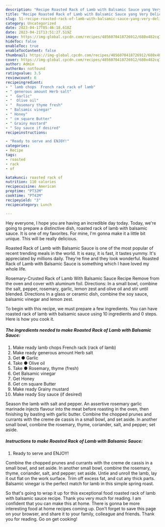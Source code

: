 ```yaml
---
description: "Recipe Roasted Rack of Lamb with Balsamic Sauce yang Very Delicious}"
title: "Recipe Roasted Rack of Lamb with Balsamic Sauce yang Very Delicious}"
slug: 51-recipe-roasted-rack-of-lamb-with-balsamic-sauce-yang-very-delicious
category: Uncategorized
date: 2023-04-17T05:46:18.618Z
date: 2023-04-21T13:51:27.519Z
image: https://img-global.cpcdn.com/recipes/4856070418726912/680x482cq70/roasted-rack-of-lamb-with-balsamic-sauce-recipe-main-photo.jpg
hideToc: false
enableToc: true
enableTocContent: false
thumbnail: https://img-global.cpcdn.com/recipes/4856070418726912/680x482cq70/roasted-rack-of-lamb-with-balsamic-sauce-recipe-main-photo.jpg
cover: https://img-global.cpcdn.com/recipes/4856070418726912/680x482cq70/roasted-rack-of-lamb-with-balsamic-sauce-recipe-main-photo.jpg
author: Admin
authorAv: notfound
ratingvalue: 3.5
reviewcount: 6
recipeingredient:
- " lamb chops  French rack rack of lamb"
- " generous amount Herb salt"
- "  Garlic"
- "  Olive oil"
- "  Rosemary thyme fresh"
- " Balsamic vinegar"
- " Honey"
- " cm square Butter"
- " Grainy mustard"
- " Soy sauce if desired"
recipeinstructions:

- "Ready to serve and ENJOY!"
categories:
- Recipe
tags:
- roasted
- rack
- of

katakunci: roasted rack of 
nutrition: 110 calories
recipecuisine: American
preptime: "PT32M"
cooktime: "PT42M"
recipeyield: "3"
recipecategory: Lunch

---
```



Hey everyone, I hope you are having an incredible day today. Today, we're going to prepare a distinctive dish, roasted rack of lamb with balsamic sauce. It is one of my favorites. For mine, I'm gonna make it a little bit unique. This will be really delicious.

Roasted Rack of Lamb with Balsamic Sauce is one of the most popular of recent trending meals in the world. It is easy, it is fast, it tastes yummy. It's appreciated by millions daily. They're fine and they look wonderful. Roasted Rack of Lamb with Balsamic Sauce is something which I have loved my whole life.

Rosemary-Crusted Rack of Lamb With Balsamic Sauce Recipe Remove from the oven and cover with aluminum foil. Directions: In a small bowl, combine the salt, pepper, rosemary, garlic, lemon zest and olive oil and stir until blended. Directions In a glass or ceramic dish, combine the soy sauce, balsamic vinegar and lemon zest.


To begin with this recipe, we must prepare a few ingredients. You can have roasted rack of lamb with balsamic sauce using 10 ingredients and 0 steps. Here is how you cook it.

<!--inarticleads1-->

##### The ingredients needed to make Roasted Rack of Lamb with Balsamic Sauce:

1. Make ready  lamb chops  French rack (rack of lamb)
1. Make ready  generous amount Herb salt
1. Get  ● Garlic
1. Take  ● Olive oil
1. Take  ● Rosemary, thyme (fresh)
1. Get  Balsamic vinegar
1. Get  Honey
1. Get  cm square Butter
1. Make ready  Grainy mustard
1. Make ready  Soy sauce (if desired)


Season the lamb with salt and pepper. An assertive rosemary garlic marinade injects flavour into the meat before roasting in the oven, then finishing by basting with garlic butter. Combine the chopped prunes and currants with the creme de cassis in a small bowl, and set aside. In another small bowl, combine the rosemary, thyme, coriander, salt, and pepper; set aside. 

<!--inarticleads2-->

##### Instructions to make Roasted Rack of Lamb with Balsamic Sauce:


1. Ready to serve and ENJOY!

Combine the chopped prunes and currants with the creme de cassis in a small bowl, and set aside. In another small bowl, combine the rosemary, thyme, coriander, salt, and pepper; set aside. Untie and unroll the lamb, lay it out flat on the work surface. Trim off excess fat, and cut any thick parts. Balsamic vinegar is the perfect match for lamb in this simple spring roast. 

So that's going to wrap it up for this exceptional food roasted rack of lamb with balsamic sauce recipe. Thank you very much for reading. I am confident that you can make this at home. There is gonna be more interesting food at home recipes coming up. Don't forget to save this page on your browser, and share it to your family, colleague and friends. Thank you for reading. Go on get cooking!
